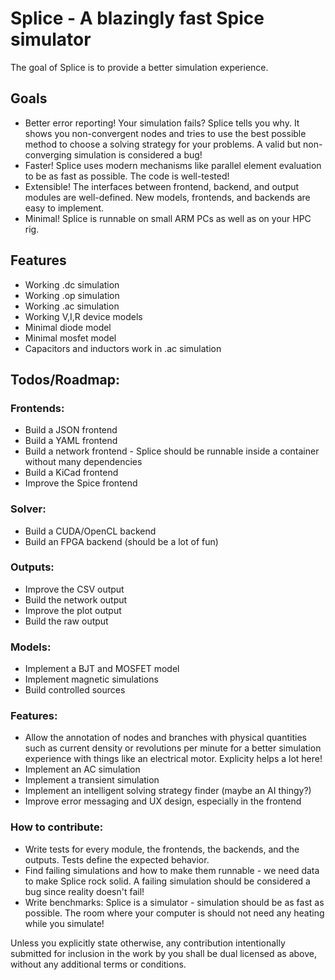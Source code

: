 # Splice - A blazingly fast Spice simulator
The goal of Splice is to provide a better simulation experience.

## Goals
  - Better error reporting! Your simulation fails? Splice tells you why. It shows you non-convergent nodes and tries to use the best possible method to choose a solving strategy for your problems. A valid but non-converging simulation is considered a bug!
  - Faster! Splice uses modern mechanisms like parallel element evaluation to be as fast as possible. The code is   well-tested!
  - Extensible! The interfaces between frontend, backend, and output modules are well-defined. New models, frontends,  and backends are easy to implement.
  - Minimal! Splice is runnable on small ARM PCs as well as on your HPC rig.

## Features
  - Working .dc simulation
  - Working .op simulation
  - Working .ac simulation
  - Working V,I,R device models
  - Minimal diode model
  - Minimal mosfet model
  - Capacitors and inductors work in .ac simulation

## Todos/Roadmap:
### Frontends:
  - Build a JSON frontend
  - Build a YAML frontend
  - Build a network frontend - Splice should be runnable inside a container without many dependencies
  - Build a KiCad frontend
  - Improve the Spice frontend

### Solver:
  - Build a CUDA/OpenCL backend
  - Build an FPGA backend (should be a lot of fun)

### Outputs:
  - Improve the CSV output
  - Build the network output
  - Improve the plot output
  - Build the raw output

### Models:
  - Implement a BJT and MOSFET model
  - Implement magnetic simulations
  - Build controlled sources

### Features:
  - Allow the annotation of nodes and branches with physical quantities such as current density or revolutions per minute for a better simulation experience with things like an electrical motor. Explicity helps a lot here!
  - Implement an AC simulation
  - Implement a transient simulation
  - Implement an intelligent solving strategy finder (maybe an AI thingy?)
  - Improve error messaging and UX design, especially in the frontend

### How to contribute:
  - Write tests for every module, the frontends, the backends, and the outputs. Tests define the expected behavior.
  - Find failing simulations and how to make them runnable - we need data to make Splice rock solid. A failing simulation should be considered a bug since reality doesn't fail!
  - Write benchmarks: Splice is a simulator - simulation should be as fast as possible. The room where your computer is should not need any heating while you simulate!

Unless you explicitly state otherwise, any contribution intentionally submitted for inclusion in the work by you shall be dual licensed as above, without any additional terms or conditions.